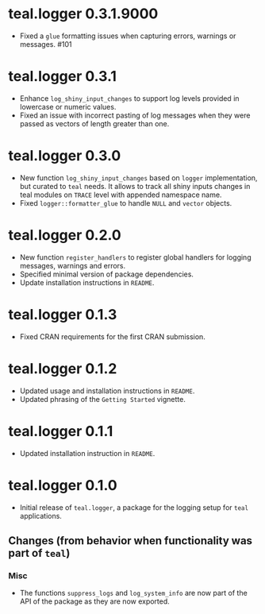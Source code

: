 # teal.logger 0.3.1.9000

* Fixed a `glue` formatting issues when capturing errors, warnings or messages. #101 

# teal.logger 0.3.1

* Enhance `log_shiny_input_changes` to support log levels provided in lowercase or numeric values.
* Fixed an issue with incorrect pasting of log messages when they were passed as vectors of length greater than one.

# teal.logger 0.3.0

* New function `log_shiny_input_changes` based on `logger` implementation, but curated to `teal` needs.
It allows to track all shiny inputs changes in teal modules on `TRACE` level with appended namespace name.
* Fixed `logger::formatter_glue` to handle `NULL` and `vector` objects.

# teal.logger 0.2.0

* New function `register_handlers` to register global handlers for logging messages, warnings and errors.
* Specified minimal version of package dependencies.
* Update installation instructions in `README`.

# teal.logger 0.1.3

* Fixed CRAN requirements for the first CRAN submission.

# teal.logger 0.1.2

* Updated usage and installation instructions in `README`.
* Updated phrasing of the `Getting Started` vignette.

# teal.logger 0.1.1

* Updated installation instruction in `README`.

# teal.logger 0.1.0

* Initial release of `teal.logger`, a package for the logging setup for `teal` applications.

## Changes (from behavior when functionality was part of `teal`)

### Misc
* The functions `suppress_logs` and `log_system_info` are now part of the API of the package as they are now exported.
